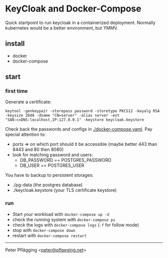 # KeyCloak and Docker-Compose

Quick startpoint to run keycloak in a containerized deployment. Normally kubernetes would be a better environment, but YMMV.

## install

- docker
- docker-compose

## start

### first time

Generate a certificate:

~~~shell
keytool -genkeypair -storepass password -storetype PKCS12 -keyalg RSA -keysize 2048 -dname "CN=server" -alias server -ext "SAN:c=DNS:localhost,IP:127.0.0.1" -keystore keycloak.keystore
~~~

Check back the passwords and configs in [./docker-compose.yaml](./docker-compose.yaml).
Pay special attention to:

- ports => on which port should it be accessible (maybe better 443 than 8443 and 80 then 8080)
- look for matching password and users:
  - DB_PASSWORD == POSTGRES_PASSWORD
  - DB_USER == POSTGRES_USER

You have to backup to persistent storages:

- ./pg-data (the postgres database)
- ./keycloak.keystore (your TLS certificate keystore)

### run

- Start your workload with `docker-compose up -d`
- check the running system with `docker-compose ps`
- check the logs with `docker-compose logs` (`-f` for follow mode)
- stop with `docker-compose down`
- restart with `docker-compose restart`

---
Peter Pflägging <<peter@pflaeging.net>>
